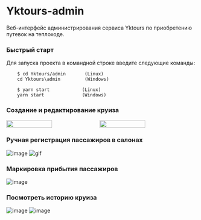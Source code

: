 # Yktours-admin
Веб-интерфейс администрирования сервиса Yktours по приобретению путевок на теплоходе.

### Быстрый старт

Для запуска проекта в командной строке введите следующие команды:

        $ cd Yktours/admin       (Linux)
        cd Yktours\admin         (Windows)

        $ yarn start            (Linux)
        yarn start              (Windows)
        
### Создание и редактирование круиза

<div style="display:flex;flex-wrap:wrap">
<img src="https://user-images.githubusercontent.com/50858440/192109414-ffcd5088-bbc5-443e-a225-0108dfd8e979.png" alt="">
<img src="https://user-images.githubusercontent.com/50858440/192109463-72e87896-770b-45e2-b329-f9de49c7f075.png" width="49%" alt="">
<img src="https://user-images.githubusercontent.com/50858440/192109481-0c19accb-be92-4a67-804e-bfa6b87d7b2b.png" width="49%" alt="">
</div>

### Ручная регистрация пассажиров в салонах

![image](https://user-images.githubusercontent.com/50858440/192106961-e61bca89-052b-4c52-84f7-3cb482d5abd5.png)
![gif](https://user-images.githubusercontent.com/50858440/192108912-ebdbdaa2-5bb6-482c-a087-5d9c4e6ac33a.gif)

### Маркировка прибытия пассажиров

![image](https://user-images.githubusercontent.com/50858440/192108978-637965ca-8b74-4a97-ae33-686fe22624bc.png)

### Посмотреть историю круиза

![image](https://user-images.githubusercontent.com/50858440/192109000-c656d83c-2501-48d9-9f98-761d1ec6f4c0.png)
![image](https://user-images.githubusercontent.com/50858440/192109045-0750fc6c-bc06-4a31-8aa7-12f9f843cf51.png)
